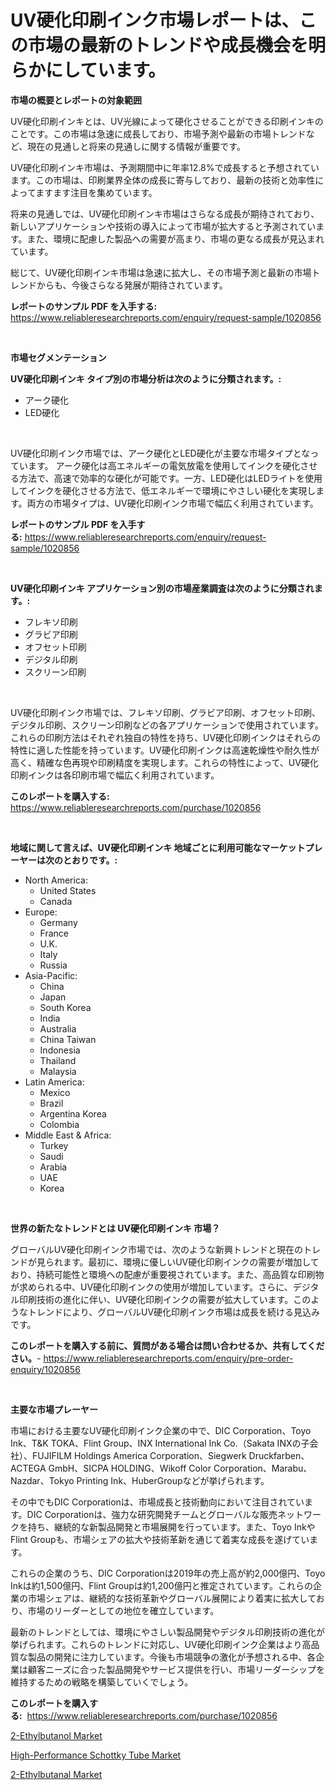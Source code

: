 <p><h1>UV硬化印刷インク市場レポートは、この市場の最新のトレンドや成長機会を明らかにしています。</h1></p><p><strong>市場の概要とレポートの対象範囲</strong></p>
<p><p>UV硬化印刷インキとは、UV光線によって硬化させることができる印刷インキのことです。この市場は急速に成長しており、市場予測や最新の市場トレンドなど、現在の見通しと将来の見通しに関する情報が重要です。</p><p>UV硬化印刷インキ市場は、予測期間中に年率12.8%で成長すると予想されています。この市場は、印刷業界全体の成長に寄与しており、最新の技術と効率性によってますます注目を集めています。</p><p>将来の見通しでは、UV硬化印刷インキ市場はさらなる成長が期待されており、新しいアプリケーションや技術の導入によって市場が拡大すると予測されています。また、環境に配慮した製品への需要が高まり、市場の更なる成長が見込まれています。</p><p>総じて、UV硬化印刷インキ市場は急速に拡大し、その市場予測と最新の市場トレンドからも、今後さらなる発展が期待されています。</p></p>
<p><strong>レポートのサンプル PDF を入手する:</strong> <a href="https://www.reliableresearchreports.com/enquiry/request-sample/1020856">https://www.reliableresearchreports.com/enquiry/request-sample/1020856</a></p>
<p>&nbsp;</p>
<p><strong>市場セグメンテーション</strong></p>
<p><strong>UV硬化印刷インキ タイプ別の市場分析は次のように分類されます。:</strong></p>
<p><ul><li>アーク硬化</li><li>LED硬化</li></ul></p>
<p>&nbsp;</p>
<p><p>UV硬化印刷インク市場では、アーク硬化とLED硬化が主要な市場タイプとなっています。 アーク硬化は高エネルギーの電気放電を使用してインクを硬化させる方法で、高速で効率的な硬化が可能です。一方、LED硬化はLEDライトを使用してインクを硬化させる方法で、低エネルギーで環境にやさしい硬化を実現します。両方の市場タイプは、UV硬化印刷インク市場で幅広く利用されています。</p></p>
<p><strong>レポートのサンプル PDF を入手する:</strong>&nbsp;<a href="https://www.reliableresearchreports.com/enquiry/request-sample/1020856">https://www.reliableresearchreports.com/enquiry/request-sample/1020856</a></p>
<p>&nbsp;</p>
<p><strong> UV硬化印刷インキ アプリケーション別の市場産業調査は次のように分類されます。:</strong></p>
<p><ul><li>フレキソ印刷</li><li>グラビア印刷</li><li>オフセット印刷</li><li>デジタル印刷</li><li>スクリーン印刷</li></ul></p>
<p>&nbsp;</p>
<p><p>UV硬化印刷インク市場では、フレキソ印刷、グラビア印刷、オフセット印刷、デジタル印刷、スクリーン印刷などの各アプリケーションで使用されています。これらの印刷方法はそれぞれ独自の特性を持ち、UV硬化印刷インクはそれらの特性に適した性能を持っています。UV硬化印刷インクは高速乾燥性や耐久性が高く、精確な色再現や印刷精度を実現します。これらの特性によって、UV硬化印刷インクは各印刷市場で幅広く利用されています。</p></p>
<p><strong>このレポートを購入する:</strong>&nbsp; <a href="https://www.reliableresearchreports.com/purchase/1020856">https://www.reliableresearchreports.com/purchase/1020856</a></p>
<p>&nbsp;</p>
<p><strong>地域に関して言えば、UV硬化印刷インキ 地域ごとに利用可能なマーケットプレーヤーは次のとおりです。:</strong></p>
<p><ul>
    <li>
        North America:
        <ul>
            <li>United States</li>
            <li>Canada</li>
        </ul>
    </li>
    <li>
        Europe:
        <ul>
            <li>Germany</li>
            <li>France</li>
            <li>U.K.</li>
            <li>Italy</li>
            <li>Russia</li>
        </ul>
    </li>
    <li>
        Asia-Pacific:
        <ul>
            <li>China</li>
            <li>Japan</li>
            <li>South Korea</li>
            <li>India</li>
            <li>Australia</li>
            <li>China Taiwan</li>
            <li>Indonesia</li>
            <li>Thailand</li>
            <li>Malaysia</li>
        </ul>
    </li>
    <li>
        Latin America:
        <ul>
            <li>Mexico</li>
            <li>Brazil</li>
            <li>Argentina Korea</li>
            <li>Colombia</li>
        </ul>
    </li>
    <li>
        Middle East & Africa:
        <ul>
            <li>Turkey</li>
            <li>Saudi</li>
            <li>Arabia</li>
            <li>UAE</li>
            <li>Korea</li>
        </ul>
    </li>
    </ul></p>
<p>&nbsp;</p>
<p><strong>世界の新たなトレンドとは UV硬化印刷インキ 市場？</strong></p>
<p><p>グローバルUV硬化印刷インク市場では、次のような新興トレンドと現在のトレンドが見られます。最初に、環境に優しいUV硬化印刷インクの需要が増加しており、持続可能性と環境への配慮が重要視されています。また、高品質な印刷物が求められる中、UV硬化印刷インクの使用が増加しています。さらに、デジタル印刷技術の進化に伴い、UV硬化印刷インクの需要が拡大しています。このようなトレンドにより、グローバルUV硬化印刷インク市場は成長を続ける見込みです。</p></p>
<p><strong>このレポートを購入する前に、質問がある場合は問い合わせるか、共有してください。</strong>- <a href="https://www.reliableresearchreports.com/enquiry/pre-order-enquiry/1020856">https://www.reliableresearchreports.com/enquiry/pre-order-enquiry/1020856</a></p>
<p>&nbsp;</p>
<p><strong>主要な市場プレーヤー</strong></p>
<p><p>市場における主要なUV硬化印刷インク企業の中で、DIC Corporation、Toyo Ink、T&K TOKA、Flint Group、INX International Ink Co.（Sakata INXの子会社）、FUJIFILM Holdings America Corporation、Siegwerk Druckfarben、ACTEGA GmbH、SICPA HOLDING、Wikoff Color Corporation、Marabu、Nazdar、Tokyo Printing Ink、HuberGroupなどが挙げられます。</p><p>その中でもDIC Corporationは、市場成長と技術動向において注目されています。DIC Corporationは、強力な研究開発チームとグローバルな販売ネットワークを持ち、継続的な新製品開発と市場展開を行っています。また、Toyo InkやFlint Groupも、市場シェアの拡大や技術革新を通じて着実な成長を遂げています。</p><p>これらの企業のうち、DIC Corporationは2019年の売上高が約2,000億円、Toyo Inkは約1,500億円、Flint Groupは約1,200億円と推定されています。これらの企業の市場シェアは、継続的な技術革新やグローバル展開により着実に拡大しており、市場のリーダーとしての地位を確立しています。</p><p>最新のトレンドとしては、環境にやさしい製品開発やデジタル印刷技術の進化が挙げられます。これらのトレンドに対応し、UV硬化印刷インク企業はより高品質な製品の開発に注力しています。今後も市場競争の激化が予想される中、各企業は顧客ニーズに合った製品開発やサービス提供を行い、市場リーダーシップを維持するための戦略を構築していくでしょう。</p></p>
<p><strong>このレポートを購入する:</strong>&nbsp;&nbsp;<a href="https://www.reliableresearchreports.com/purchase/1020856">https://www.reliableresearchreports.com/purchase/1020856</a></p>
<p><p><a href="https://view.publitas.com/reportprime-1/2-ethylbutanol-market-a-comprehensive-report-of-its-market-share-growth-trends-2023-2030/">2-Ethylbutanol Market</a></p><p><a href="https://view.publitas.com/reportprime-1/high-performance-schottky-tube-market-size-share-trends-analysis-report-by-material-by-type-by-end-user-by-region-and-segment-forecasts-2023-2030/">High-Performance Schottky Tube Market</a></p><p><a href="https://view.publitas.com/reportprime-1/2-ethylbutanal-market-with-the-goal-of-estimating-the-market-size-and-future-growth-potential-of-various-market-segments-based-on-component-applications-end-user-and-region/">2-Ethylbutanal Market</a></p></p>